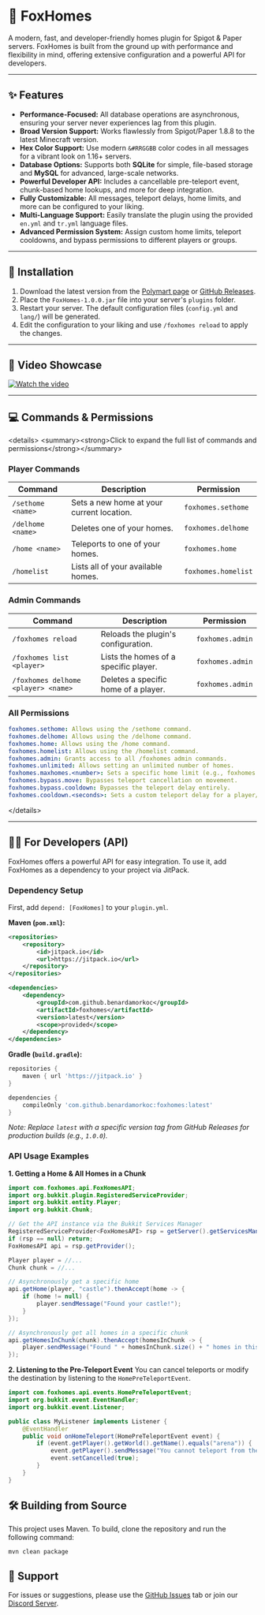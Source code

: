 # 🦊 FoxHomes

  

A modern, fast, and developer-friendly homes plugin for Spigot & Paper servers. FoxHomes is built from the ground up with performance and flexibility in mind, offering extensive configuration and a powerful API for developers.

-----

## ✨ Features

  - **Performance-Focused:** All database operations are asynchronous, ensuring your server never experiences lag from this plugin.
  - **Broad Version Support:** Works flawlessly from Spigot/Paper 1.8.8 to the latest Minecraft version.
  - **Hex Color Support:** Use modern `&#RRGGBB` color codes in all messages for a vibrant look on 1.16+ servers.
  - **Database Options:** Supports both **SQLite** for simple, file-based storage and **MySQL** for advanced, large-scale networks.
  - **Powerful Developer API:** Includes a cancellable pre-teleport event, chunk-based home lookups, and more for deep integration.
  - **Fully Customizable:** All messages, teleport delays, home limits, and more can be configured to your liking.
  - **Multi-Language Support:** Easily translate the plugin using the provided `en.yml` and `tr.yml` language files.
  - **Advanced Permission System:** Assign custom home limits, teleport cooldowns, and bypass permissions to different players or groups.

-----

## 🚀 Installation

1.  Download the latest version from the [Polymart page](https://polymart.org/product/8473/foxhomes-modern-homes) or [GitHub Releases](https://github.com/benardamorkoc/foxhomes/releases).
2.  Place the `FoxHomes-1.0.0.jar` file into your server's `plugins` folder.
3.  Restart your server. The default configuration files (`config.yml` and `lang/`) will be generated.
4.  Edit the configuration to your liking and use `/foxhomes reload` to apply the changes.

-----

## 🎥 Video Showcase

[![Watch the video](https://img.youtube.com/vi/ScdO4Gv7pis/maxresdefault.jpg)](https://www.youtube.com/watch?v=ScdO4Gv7pis)

-----

## 💻 Commands & Permissions

\<details\>
\<summary\>\<strong\>Click to expand the full list of commands and permissions\</strong\>\</summary\>

### Player Commands

| Command | Description | Permission |
|---|---|---|
| `/sethome <name>` | Sets a new home at your current location. | `foxhomes.sethome` |
| `/delhome <name>` | Deletes one of your homes. | `foxhomes.delhome` |
| `/home <name>` | Teleports to one of your homes. | `foxhomes.home` |
| `/homelist` | Lists all of your available homes. | `foxhomes.homelist` |

### Admin Commands

| Command | Description | Permission |
|---|---|---|
| `/foxhomes reload` | Reloads the plugin's configuration. | `foxhomes.admin` |
| `/foxhomes list <player>` | Lists the homes of a specific player. | `foxhomes.admin` |
| `/foxhomes delhome <player> <name>` | Deletes a specific home of a player. | `foxhomes.admin` |

### All Permissions

```yaml
foxhomes.sethome: Allows using the /sethome command.
foxhomes.delhome: Allows using the /delhome command.
foxhomes.home: Allows using the /home command.
foxhomes.homelist: Allows using the /homelist command.
foxhomes.admin: Grants access to all /foxhomes admin commands.
foxhomes.unlimited: Allows setting an unlimited number of homes.
foxhomes.maxhomes.<number>: Sets a specific home limit (e.g., foxhomes.maxhomes.10).
foxhomes.bypass.move: Bypasses teleport cancellation on movement.
foxhomes.bypass.cooldown: Bypasses the teleport delay entirely.
foxhomes.cooldown.<seconds>: Sets a custom teleport delay for a player/group.
```

\</details\>

-----

## 👩‍💻 For Developers (API)

FoxHomes offers a powerful API for easy integration. To use it, add FoxHomes as a dependency to your project via JitPack.

### Dependency Setup

First, add `depend: [FoxHomes]` to your `plugin.yml`.

**Maven (`pom.xml`):**

```xml
<repositories>
    <repository>
        <id>jitpack.io</id>
        <url>https://jitpack.io</url>
    </repository>
</repositories>

<dependencies>
    <dependency>
        <groupId>com.github.benardamorkoc</groupId>
        <artifactId>foxhomes</artifactId>
        <version>latest</version>
        <scope>provided</scope>
    </dependency>
</dependencies>
```

**Gradle (`build.gradle`):**

```groovy
repositories {
    maven { url 'https://jitpack.io' }
}

dependencies {
    compileOnly 'com.github.benardamorkoc:foxhomes:latest'
}
```

*Note: Replace `latest` with a specific version tag from GitHub Releases for production builds (e.g., `1.0.0`).*

### API Usage Examples

**1. Getting a Home & All Homes in a Chunk**

```java
import com.foxhomes.api.FoxHomesAPI;
import org.bukkit.plugin.RegisteredServiceProvider;
import org.bukkit.entity.Player;
import org.bukkit.Chunk;

// Get the API instance via the Bukkit Services Manager
RegisteredServiceProvider<FoxHomesAPI> rsp = getServer().getServicesManager().getRegistration(FoxHomesAPI.class);
if (rsp == null) return;
FoxHomesAPI api = rsp.getProvider();

Player player = //...
Chunk chunk = //...

// Asynchronously get a specific home
api.getHome(player, "castle").thenAccept(home -> {
    if (home != null) {
        player.sendMessage("Found your castle!");
    }
});

// Asynchronously get all homes in a specific chunk
api.getHomesInChunk(chunk).thenAccept(homesInChunk -> {
    player.sendMessage("Found " + homesInChunk.size() + " homes in this chunk.");
});
```

**2. Listening to the Pre-Teleport Event**
You can cancel teleports or modify the destination by listening to the `HomePreTeleportEvent`.

```java
import com.foxhomes.api.events.HomePreTeleportEvent;
import org.bukkit.event.EventHandler;
import org.bukkit.event.Listener;

public class MyListener implements Listener {
    @EventHandler
    public void onHomeTeleport(HomePreTeleportEvent event) {
        if (event.getPlayer().getWorld().getName().equals("arena")) {
            event.getPlayer().sendMessage("You cannot teleport from the arena!");
            event.setCancelled(true);
        }
    }
}
```

## 🛠️ Building from Source

This project uses Maven. To build, clone the repository and run the following command:

```bash
mvn clean package
```

## 💬 Support

For issues or suggestions, please use the [GitHub Issues](https://github.com/benardamorkoc/foxhomes/issues) tab or join our [Discord Server](https://discord.gg/2SbDSzz7Aq).